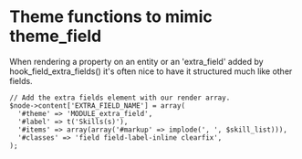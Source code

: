 # Theme functions to mimic theme_field

When rendering a property on an entity or an 'extra_field' added by hook_field_extra_fields() it's often nice to have it structured much like other fields.


```
// Add the extra fields element with our render array.
$node->content['EXTRA_FIELD_NAME'] = array(
  '#theme' => 'MODULE_extra_field',
  '#label' => t('Skills(s)'),
  '#items' => array(array('#markup' => implode(', ', $skill_list))),
  '#classes' => 'field field-label-inline clearfix',
);
